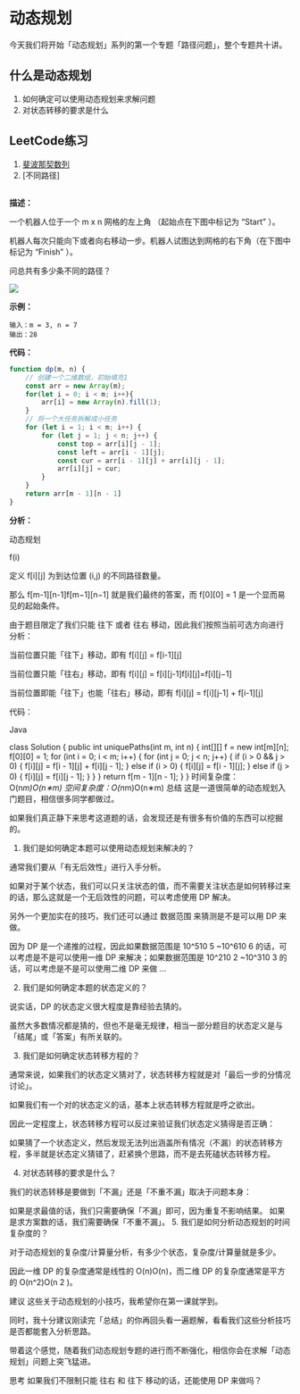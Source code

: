 #  动态规划

今天我们将开始「动态规划」系列的第一个专题「路径问题」，整个专题共十讲。

## 什么是动态规划

1. 如何确定可以使用动态规划来求解问题
2. 对状态转移的要求是什么

## LeetCode练习

1. [斐波那契数列]()
2. [不同路径]

## []()

**描述：**

一个机器人位于一个 m x n 网格的左上角 （起始点在下图中标记为 “Start” ）。

机器人每次只能向下或者向右移动一步。机器人试图达到网格的右下角（在下图中标记为 “Finish” ）。

问总共有多少条不同的路径？

<img src="https://assets.leetcode.com/uploads/2018/10/22/robot_maze.png" />

**示例：**

```
输入：m = 3, n = 7
输出：28
```

**代码：**

```js
function dp(m, n) {
    // 创建一个二维数组，初始填充1
    const arr = new Array(m);
    for(let i = 0; i < m; i++){
        arr[i] = new Array(n).fill(1);
    }
    // 将一个大任务拆解成小任务
    for (let i = 1; i < m; i++) {
        for (let j = 1; j < n; j++) {
            const top = arr[i][j - 1];
            const left = arr[i - 1][j];
            const cur = arr[i - 1][j] + arr[i][j - 1];
            arr[i][j] = cur;
        }
    }
    return arr[m - 1][n - 1]
}
```

**分析：**



动态规划

f(i)

定义 f[i][j] 为到达位置 (i,j) 的不同路径数量。

那么 f[m-1][n-1]f[m−1][n−1] 就是我们最终的答案，而 f[0][0] = 1 是一个显而易见的起始条件。

由于题目限定了我们只能 往下 或者 往右 移动，因此我们按照当前可选方向进行分析：

当前位置只能「往下」移动，即有 f[i][j] = f[i-1][j]

当前位置只能「往右」移动，即有 f[i][j] = f[i][j-1]f[i][j]=f[i][j−1]

当前位置即能「往下」也能「往右」移动，即有 f[i][j] = f[i][j-1] + f[i-1][j]


代码：

Java

class Solution {
    public int uniquePaths(int m, int n) {
        int[][] f = new int[m][n];
        f[0][0] = 1;
        for (int i = 0; i < m; i++) {
            for (int j = 0; j < n; j++) {
                if (i > 0 && j > 0) {
                    f[i][j] = f[i - 1][j] + f[i][j - 1];
                } else if (i > 0) {
                    f[i][j] = f[i - 1][j];
                } else if (j > 0) {
                    f[i][j] = f[i][j - 1];
                }
            }
        }
        return f[m - 1][n - 1];
    }
}
时间复杂度：O(n*m)O(n∗m)
空间复杂度：O(n*m)O(n∗m)
总结
这是一道很简单的动态规划入门题目，相信很多同学都做过。

如果我们真正静下来思考这道题的话，会发现还是有很多有价值的东西可以挖掘的。

1. 我们是如何确定本题可以使用动态规划来解决的？

通常我们要从「有无后效性」进行入手分析。

如果对于某个状态，我们可以只关注状态的值，而不需要关注状态是如何转移过来的话，那么这就是一个无后效性的问题，可以考虑使用 DP 解决。

另外一个更加实在的技巧，我们还可以通过 数据范围 来猜测是不是可以用 DP 来做。

因为 DP 是一个递推的过程，因此如果数据范围是 10^510 
5
 ~10^610 
6
  的话，可以考虑是不是可以使用一维 DP 来解决；如果数据范围是 10^210 
2
 ~10^310 
3
  的话，可以考虑是不是可以使用二维 DP 来做 ...

2. 我们是如何确定本题的状态定义的？

说实话，DP 的状态定义很大程度是靠经验去猜的。

虽然大多数情况都是猜的，但也不是毫无规律，相当一部分题目的状态定义是与「结尾」或「答案」有所关联的。

3. 我们是如何确定状态转移方程的？

通常来说，如果我们的状态定义猜对了，状态转移方程就是对「最后一步的分情况讨论」。

如果我们有一个对的状态定义的话，基本上状态转移方程就是呼之欲出。

因此一定程度上，状态转移方程可以反过来验证我们状态定义猜得是否正确：

如果猜了一个状态定义，然后发现无法列出涵盖所有情况（不漏）的状态转移方程，多半就是状态定义猜错了，赶紧换个思路，而不是去死磕状态转移方程。

4. 对状态转移的要求是什么？

我们的状态转移是要做到「不漏」还是「不重不漏」取决于问题本身：

如果是求最值的话，我们只需要确保「不漏」即可，因为重复不影响结果。
如果是求方案数的话，我们需要确保「不重不漏」。
5. 我们是如何分析动态规划的时间复杂度的？

对于动态规划的复杂度/计算量分析，有多少个状态，复杂度/计算量就是多少。

因此一维 DP 的复杂度通常是线性的 O(n)O(n)，而二维 DP 的复杂度通常是平方的 O(n^2)O(n 
2
 )。

建议
这些关于动态规划的小技巧，我希望你在第一课就学到。

同时，我十分建议刚读完「总结」的你再回头看一遍题解，看看我们这些分析技巧是否都能套入分析思路。

带着这个感觉，随着我们动态规划专题的进行而不断强化，相信你会在求解「动态规划」问题上突飞猛进。

思考
如果我们不限制只能 往右 和 往下 移动的话，还能使用 DP 来做吗？
